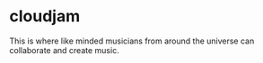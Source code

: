 # cloudjam
This is where like minded musicians from around the universe can collaborate and create music.
